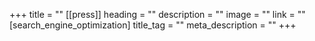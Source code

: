 +++
title = ""
[[press]]
heading = ""
description = ""
image = ""
link = ""
[search_engine_optimization]
title_tag = ""
meta_description = ""
+++